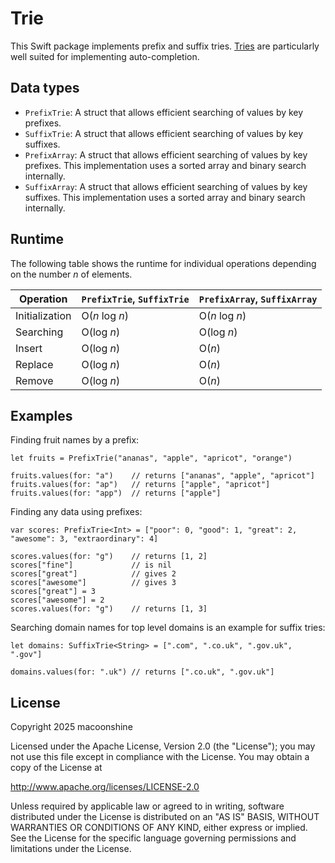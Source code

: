 # Trie

This Swift package implements prefix and suffix tries. [Tries](https://en.wikipedia.org/wiki/Trie) are particularly well suited for implementing auto-completion.
                                                               
## Data types

* `PrefixTrie`: A struct that allows efficient searching of values by key prefixes. 
* `SuffixTrie`: A struct that allows efficient searching of values by key suffixes.
* `PrefixArray`: A struct that allows efficient searching of values by key prefixes. This implementation uses a sorted array and binary search internally.
* `SuffixArray`: A struct that allows efficient searching of values by key suffixes. This implementation uses a sorted array and binary search internally.

## Runtime

The following table shows the runtime for individual operations depending on the number _n_ of elements.

| Operation      | `PrefixTrie`, `SuffixTrie` | `PrefixArray`, `SuffixArray` |
|----------------|----------------------------|------------------------------|
| Initialization | O(_n_ log _n_)             | O(_n_ log _n_)               |
| Searching      | O(log _n_)                 | O(log _n_)                   |
| Insert         | O(log _n_)                 | O(_n_)                       |
| Replace        | O(log _n_)                 | O(_n_)                       |
| Remove         | O(log _n_)                 | O(_n_)                       |

    
## Examples

Finding fruit names by a prefix:

    let fruits = PrefixTrie("ananas", "apple", "apricot", "orange")
    
    fruits.values(for: "a")    // returns ["ananas", "apple", "apricot"]
    fruits.values(for: "ap")   // returns ["apple", "apricot"]
    fruits.values(for: "app")  // returns ["apple"]
    
Finding any data using prefixes:

    var scores: PrefixTrie<Int> = ["poor": 0, "good": 1, "great": 2, "awesome": 3, "extraordinary": 4]
    
    scores.values(for: "g")    // returns [1, 2]
    scores["fine"]             // is nil
    scores["great"]            // gives 2
    scores["awesome"]          // gives 3
    scores["great"] = 3
    scores["awesome"] = 2
    scores.values(for: "g")    // returns [1, 3]
    
Searching domain names for top level domains is an example for suffix tries:

    let domains: SuffixTrie<String> = [".com", ".co.uk", ".gov.uk", ".gov"]
    
    domains.values(for: ".uk") // returns [".co.uk", ".gov.uk"]
    
## License

Copyright 2025 macoonshine

Licensed under the Apache License, Version 2.0 (the "License"); you may not use this file except in compliance with the License. You may obtain a copy of the License at

http://www.apache.org/licenses/LICENSE-2.0

Unless required by applicable law or agreed to in writing, software distributed under the License is distributed on an "AS IS" BASIS, WITHOUT WARRANTIES OR CONDITIONS OF ANY KIND, either express or implied. See the License for the specific language governing permissions and limitations under the License.
